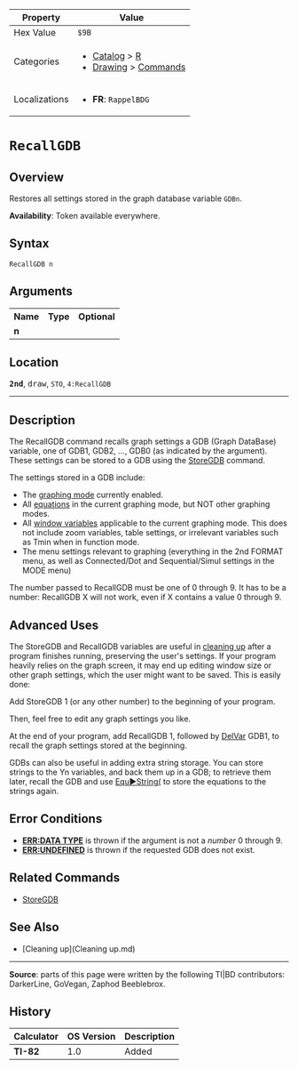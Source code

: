 | Property      | Value |
|---------------|-------|
| Hex Value     | `$9B`|
| Categories    | <ul><li>[Catalog](<../categories/Catalog.md>) > [R](<../categories/Catalog.md#R>)</li><li>[Drawing](<../categories/Drawing.md>) > [Commands](<../categories/Drawing.md#Commands>)</li></ul> |
| Localizations | <ul><li><b>FR</b>: `RappelBDG `</li></ul> |

# `RecallGDB `

## Overview
Restores all settings stored in the graph database variable `GDBn`.


<b>Availability</b>: Token available everywhere.

## Syntax
`RecallGDB n`

## Arguments
<table>
<tr><th>Name</th><th>Type</th><th>Optional</th></tr>

<tr><td><b>n</b></td><td></td><td></td></tr>

</table>

## Location
<tt><kbd><b>2nd</b></kbd></tt>, <kbd>draw</kbd>, `STO`, `4:RecallGDB`
<hr>

## Description

The RecallGDB command recalls graph settings a GDB (Graph DataBase) variable, one of GDB1, GDB2, …, GDB0 (as indicated by the argument). These settings can be stored to a GDB using the [StoreGDB](StoreGDB.md) command.

The settings stored in a GDB include:

*   The [graphing mode](graphing-mode) currently enabled.
*   All [equations](system-variables#equation) in the current graphing mode, but NOT other graphing modes.
*   All [window variables](system-variables#window) applicable to the current graphing mode. This does not include zoom variables, table settings, or irrelevant variables such as Tmin when in function mode.
*   The menu settings relevant to graphing (everything in the 2nd FORMAT menu, as well as Connected/Dot and Sequential/Simul settings in the MODE menu)

The number passed to RecallGDB must be one of 0 through 9. It has to be a number: RecallGDB X will not work, even if X contains a value 0 through 9.

## Advanced Uses

The StoreGDB and RecallGDB variables are useful in [cleaning up](cleanup#toc1) after a program finishes running, preserving the user's settings. If your program heavily relies on the graph screen, it may end up editing window size or other graph settings, which the user might want to be saved. This is easily done:

Add StoreGDB 1 (or any other number) to the beginning of your program.

Then, feel free to edit any graph settings you like.

At the end of your program, add RecallGDB 1, followed by [DelVar](DelVar.md) GDB1, to recall the graph settings stored at the beginning.

GDBs can also be useful in adding extra string storage. You can store strings to the Yn variables, and back them up in a GDB; to retrieve them later, recall the GDB and use [Equ►String(](equ-string) to store the equations to the strings again.

## Error Conditions

*   **[ERR:DATA TYPE](errors#datatype)** is thrown if the argument is not a _number_ 0 through 9.
*   **[ERR:UNDEFINED](errors#undefined)** is thrown if the requested GDB does not exist.

## Related Commands

*   [StoreGDB](StoreGDB.md)

## See Also

*   [Cleaning up](Cleaning up.md)

* * *

**Source**: parts of this page were written by the following TI|BD contributors: DarkerLine, GoVegan, Zaphod Beeblebrox.

## History
| Calculator | OS Version | Description |
|------------|------------|-------------|
| <b>TI-82</b> | 1.0 | Added |


